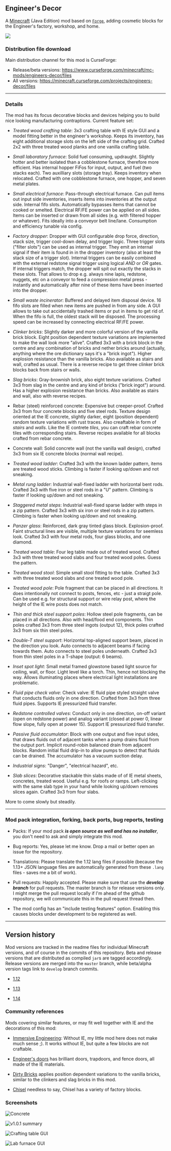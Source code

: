 
## Engineer's Decor

A [Minecraft](https://minecraft.net) (Java Edition) mod based on
[`Forge`](http://www.minecraftforge.net/), adding cosmetic blocks
for the Engineer's factory, workshop, and home.

![](documentation/engineers-decor-v103-summary.png)

### Distribution file download

Main distribution channel for this mod is CurseForge:

  - Release/beta versions: https://www.curseforge.com/minecraft/mc-mods/engineers-decor/files
  - All versions: https://minecraft.curseforge.com/projects/engineers-decor/files

----
### Details

The mod has its focus decorative blocks and devices helping you to build nice
looking manufacturing contraptions. Current feature set:

- *Treated wood crafting table*: 3x3 crafting table with IE style GUI and a model
  fitting better in the engineer's workshop. Keeps its inventory, has eight additional
  storage slots on the left side of the crafting grid. Crafted 2x2 with three
  treated wood planks and one vanilla crafting table.

- *Small laboratory furnace*: Solid fuel consuming, updraught. Slightly hotter and
  better isolated than a cobblestone furnace, therefore more efficient. Has internal
  hopper FiFos for input, output, and fuel (two stacks each). Two auxilliary slots
  (storage tray). Keeps inventory when relocated. Crafted with one cobblestone
  furnace, one hopper, and seven metal plates.

- *Small electrical furnace*: Pass-through electrical furnace. Can pull items out
  input side inventories, inserts items into inventories at the output side. Internal
  fifo slots. Automatically bypasses items that cannot be cooked or smelted. Electrical
  RF/FE power can be applied on all sides. Items can be inserted or drawn from all
  sides (e.g. with filtered hopper or whatever). Fits ideally into a conveyor belt
  line/lane. Consumption and efficiency tunable via config.

- *Factory dropper*: Dropper with GUI configurable drop force, direction, stack size,
  trigger cool-down delay, and trigger logic. Three trigger slots ("filter slots") can
  be used as internal trigger. They emit an internal signal if their item is found in
  in the dropper inventory (also at least the stack size of a trigger slot). Internal
  triggers can be easily combined with the external redstone signal trigger using
  logical *AND* or *OR* gates. If internal triggers match, the dropper will spit out
  exactly the stacks in these slots. That allows to drop e.g. always nine lapis,
  redstone, nuggets, etc on a conveyor to feed a compression metal press - instantly
  and automatically after nine of these items have been inserted into the dropper.

- *Small waste incinerator*: Buffered and delayed item disposal device. 16 fifo
  slots are filled when new items are pushed in from any side. A GUI allows to
  take out accidentally trashed items or put in items to get rid of. When the fifo
  is full, the oldest stack will be disposed. The processing speed can be increased
  by connecting electrical RF/FE power.

- *Clinker bricks*: Slightly darker and more colorful version of the vanilla brick
  block. Eight position dependent texture variations are implemented to make the
  wall look more "alive". Crafted 3x3 with a brick block in the centre and any
  combination of bricks and nether bricks around (actually, anything where the
  ore dictionary says it's a "brick ingot"). Higher explosion resistance than the
  vanilla bricks. Also available as stairs and wall, crafted as usual. There
  is a reverse recipe to get three clinker brick blocks back from stairs or walls.

- *Slag bricks*: Gray-brownish brick, also eight texture variations. Crafted 3x3
  from slag in the centre and any kind of bricks ("brick ingot") around. Has a higher
  explosion resistance than bricks. Also available as stairs and wall, also with
  reverse recipes.

- Rebar (steel) reinforced concrete: Expensive but creeper-proof. Crafted 3x3 from
  four concrete blocks and five steel rods. Texture design oriented at the IE concrete,
  slightly darker, eight (position dependent) random texture variations with rust
  traces. Also creaftable in form of *stairs* and *walls*. Like the IE contrete *tiles*,
  you can craft rebar concrete tiles with corresponding stairs. Reverse recipes
  available for all blocks crafted from rebar concrete.

- Concrete wall: Solid concrete wall (not the vanilla wall design), crafted 3x3
  from six IE concrete blocks (normal wall recipe).

- *Treated wood ladder*: Crafted 3x3 with the known ladder pattern, items are
  treated wood sticks. Climbing is faster if looking up/down and not sneaking.

- *Metal rung ladder*: Industrial wall-fixed ladder with horizontal bent rods.
  Crafted 3x3 with five iron or steel rods in a "U" pattern. Climbing is faster
  if looking up/down and not sneaking.

- *Staggered metal steps*: Industrial wall-fixed sparse ladder with steps in a
  zip pattern. Crafted 3x3 with six iron or steel rods in a zip pattern. Climbing
  is faster when looking up/down and not sneaking.

- *Panzer glass*: Reinforced, dark gray tinted glass block. Explosion-proof.
  Faint structural lines are visible, multiple texture variations for seemless
  look. Crafted 3x3 with four metal rods, four glass blocks, and one diamond.

- *Treated wood table*: Four leg table made out of treated wood. Crafted 3x3
  with three treated wood slabs and four treated wood poles. Guess the pattern.

- *Treated wood stool*: Simple small stool fitting to the table. Crafted 3x3
  with three treated wood slabs and one treated wood pole.

- *Treated wood pole*: Pole fragment that can be placed in all directions. It
  does intentionally not connect to posts, fences, etc - just a straigt pole.
  Can be used e.g. for structural support or wire relay post, where the height
  of the IE wire posts does not match.

- *Thin and thick steel support poles*: Hollow steel pole fragments, can be
  placed in all directions. Also with head/food end components. Thin poles crafted
  3x3 from three steel ingots (output 12), thick poles crafted 3x3 from six thin
  steel poles.

- *Double-T steel support*: Horizontal top-aligned support beam, placed in the
  direction you look. Auto connects to adjacent beams if facing towards them. Auto
  connects to steel poles underneath. Crafted 3x3 from thin steel poles in a T-shape
  (output: 6 beams).

- *Inset spot light*: Small metal framed glowstone based light source for ceiling,
  wall, or floor. Light level like a torch. Thin, hence not blocking the way.
  Allows illuminating places where electrical light installations are problematic.

- *Fluid pipe check valve*: Check valve: IE fluid pipe styled straight valve that
  conducts fluids only in one direction. Crafted from 3x3 from three fluid pipes.
  Supports IE pressurized fluid transfer.

- *Redstone controlled valves*: Conduct only in one direction, on-off
  variant (open on redstone power) and analog variant (closed at power 0, linear
  flow slope, fully open at power 15). Support IE pressurized fluid transfer.

- *Passive fluid accumulator*: Block with one output and five input sides, that
  draws fluids out of adjacent tanks when a pump drains fluid from the output port.
  Implicit round-robin balanced drain from adjacent blocks. Random initial fluid
  drip-in to allow pumps to detect that fluids can be drained. The accumulator
  has a vacuum suction delay.

- *Industrial signs*: "Danger", "electrical hazard", etc.

- *Slab slices*: Decorative stackable thin slabs made of of IE metal sheets,
  concretes, treated wood. Useful e.g. for roofs or ramps. Left-clicking with
  the same slab type in your hand while looking up/down removes slices again.
  Crafted 3x3 from four slabs.

More to come slowly but steadily.

----
### Mod pack integration, forking, back ports, bug reports, testing

  - Packs: If your mod pack ***is open source as well and has no installer***,
    you don't need to ask and simply integrate this mod.

  - Bug reports: Yes, please let me know. Drop a mail or better open an issue
    for the repository.

  - Translations: Please translate the 1.12 lang files if possible (because the
    1.13+ JSON language files are automatically generated from these `.lang`
    files - saves me a bit of work).

  - Pull requests: Happily accepted. Please make sure that use the ***develop
    branch*** for pull requests. The master branch is for release versions only.
    I might merge the pull request locally if I'm ahead of the github repository,
    we will communicate this in the pull request thread then.

  - The mod config has an "include testing features" option. Enabling this causes
    blocks under development to be registered as well.

----
## Version history

Mod versions are tracked in the readme files for individual Minecraft versions, and
of course in the commits of this repository. Beta and release versions that are
distributed as compiled `jar`s are tagged accordingly. Release versions are merged
into the `master` branch, while beta/alpha version tags link to `develop` branch
commits.

  - [1.12](1.12/readme.md)

  - [1.13](1.13/readme.md)

  - [1.14](1.14/readme.md)

### Community references

Mods covering similar features, or may fit well together with IE and the decorations of this mod:

- [Immersive Engineering](https://github.com/BluSunrize/ImmersiveEngineering/): Without IE, my
  little mod here does not make much sense ;). It works without IE, but quite a few blocks are
  not craftable.

- [Engineer's doors](https://www.curseforge.com/minecraft/mc-mods/engineers-doors) has brilliant
  doors, trapdoors, and fence doors, all made of the IE materials.

- [Dirty Bricks](https://www.curseforge.com/minecraft/texture-packs/dirty-bricks-vanilla-add-on) applies
  position dependent variations to the vanilla bricks, similar to the clinkers and slag bricks in this
  mod.

- [Chisel](https://www.curseforge.com/minecraft/mc-mods/chisel) needless to say, Chisel has a variety
  of factory blocks.

### Screenshots

![Concrete](documentation/engineers-decor-v100a-concrete-stuff.png)

![v1.0.1 summary](documentation/engineers-decor-v101a-summary.png)

![Crafting table GUI](documentation/engineers-decor-v104a-craftinggui.png)

![Lab furnace GUI](documentation/engineers-decor-v103-labfurnacegui.png)
